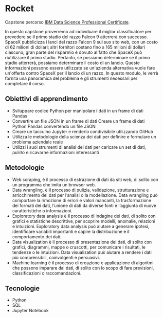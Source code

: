 # Rocket
Capstone percorso [IBM Data Science Professional Certificate](https://www.coursera.org/learn/applied-data-science-capstone/home).


In questo capstone proverremo ad individuare il miglior classificatore per prevedere se il primo stadio del razzo Falcon 9 atterrerà con successo. SpaceX pubblicizza i lanci del razzo Falcon 9 sul suo sito web, con un costo di 62 milioni di dollari; altri fornitori costano fino a 165 milioni di dollari ciascuno, gran parte del risparmio è dovuto al fatto che SpaceX può riutilizzare il primo stadio. Pertanto, se possiamo determinare se il primo stadio atterrerà, possiamo determinare il costo di un lancio. Queste informazioni possono essere utilizzate se un'azienda alternativa vuole fare un'offerta contro SpaceX per il lancio di un razzo. In questo modulo, le verrà fornita una panoramica del problema e gli strumenti necessari per completare il corso.

## Obiettivi di apprendimento
- Sviluppare codice Python per manipolare i dati in un frame di dati Pandas
- Convertire un file JSON in un frame di dati Creare un frame di dati Python Pandas convertendo un file JSON
- Creare un taccuino Jupyter e renderlo condivisibile utilizzando GitHub
- Utilizza le metodologie della scienza dei dati per definire e formulare un problema aziendale reale
- Utilizzi i suoi strumenti di analisi dei dati per caricare un set di dati, pulirlo e ricavarne informazioni interessanti

## Metodologie
- Web scraping, è il processo di estrazione di dati da siti web, di solito con un programma che imita un browser web.
- Data wrangling, è il processo di pulizia, validazione, strutturazione e arricchimento dei dati per l’analisi o la modellazione. Data wrangling può comportare la rimozione di errori e valori mancanti, la trasformazione dei formati dei dati, l’unione di dati da diverse fonti e l’aggiunta di nuove caratteristiche o informazioni. 
- Exploratory data analysis  è il processo di indagine dei dati, di solito con grafici e statistiche descrittive, per scoprire modelli, anomalie, relazioni e intuizioni. Exploratory data analysis può aiutare a generare ipotesi, identificare variabili importanti e capire la distribuzione e il comportamento dei dati.
- Data visualization è il processo di presentazione dei dati, di solito con grafici, diagrammi, mappe o cruscotti, per comunicare i risultati, le tendenze o le intuizioni. Data visualization può aiutare a rendere i dati più comprensibili, coinvolgenti e persuasivi.
- Machine learning è il processo di creazione e applicazione di algoritmi che possono imparare dai dati, di solito con lo scopo di fare previsioni, classificazioni o raccomandazioni.

## Tecnologie
- Python
- SQL
- Jupyter Notebook
